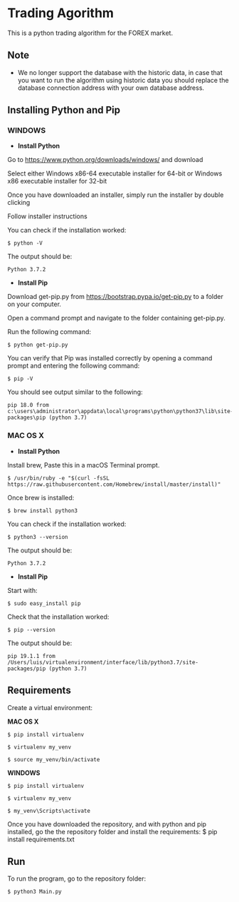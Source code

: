 # Trading Agorithm

This is a python trading algorithm for the FOREX market.

## Note

- We no longer support the database with the historic data, in case that you want to run the algorithm using historic data you should replace the database connection address with your own database address.


## Installing Python and Pip


### WINDOWS

- **Install Python**

Go to https://www.python.org/downloads/windows/ and download 
    
Select either Windows x86-64 executable installer for 64-bit or Windows x86 executable installer for 32-bit

Once you have downloaded an installer, simply run the installer by double clicking
    
Follow installer instructions
    
You can check if the installation worked:
    
    $ python -V
    
The output should be:
    
    Python 3.7.2


- **Install Pip**

Download get-pip.py from https://bootstrap.pypa.io/get-pip.py to a folder on your computer.
    
Open a command prompt and navigate to the folder containing get-pip.py.
    
Run the following command:
    
    $ python get-pip.py
    
You can verify that Pip was installed correctly by opening a command prompt and entering the following command:
    
    $ pip -V
    
You should see output similar to the following:
    
    pip 18.0 from c:\users\administrator\appdata\local\programs\python\python37\lib\site-packages\pip (python 3.7)


    
### MAC OS X

- **Install Python**

Install brew, Paste this in a macOS Terminal prompt.
    
    $ /usr/bin/ruby -e "$(curl -fsSL https://raw.githubusercontent.com/Homebrew/install/master/install)"

Once brew is installed:
    
    $ brew install python3
    
You can check if the installation worked:
    
    $ python3 --version
    
The output should be:
    
    Python 3.7.2


- **Install Pip**

Start with:

    $ sudo easy_install pip
    
Check that the installation worked:
    
    $ pip --version
    
The output should be:
    
    pip 19.1.1 from /Users/luis/virtualenvironment/interface/lib/python3.7/site-packages/pip (python 3.7)
    
    
## Requirements

Create a virtual environment:

**MAC OS X**

    $ pip install virtualenv
    
    $ virtualenv my_venv
    
    $ source my_venv/bin/activate
   
**WINDOWS**

    $ pip install virtualenv
    
    $ virtualenv my_venv
    
    $ my_venv\Scripts\activate

Once you have downloaded the repository, and with python and pip installed, go the the repository folder and install the requirements:
    $ pip install requirements.txt    

## Run 

To run the program, go to the repository folder:
    
    $ python3 Main.py
